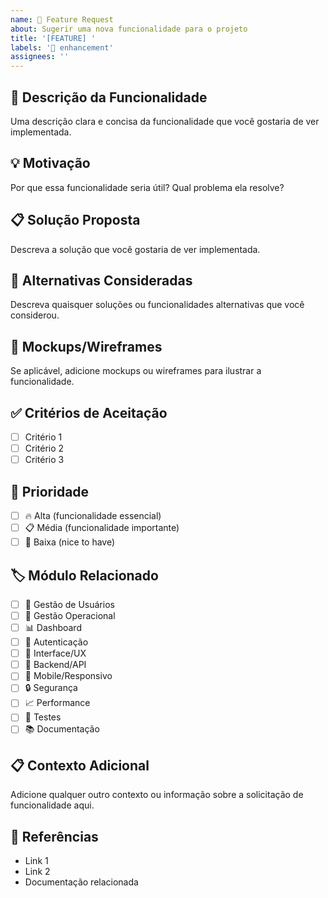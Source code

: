 ```yaml
---
name: 🚀 Feature Request
about: Sugerir uma nova funcionalidade para o projeto
title: '[FEATURE] '
labels: '🚀 enhancement'
assignees: ''
---
```


## 🚀 Descrição da Funcionalidade

Uma descrição clara e concisa da funcionalidade que você gostaria de ver implementada.

## 💡 Motivação

Por que essa funcionalidade seria útil? Qual problema ela resolve?

## 📋 Solução Proposta

Descreva a solução que você gostaria de ver implementada.

## 🔄 Alternativas Consideradas

Descreva quaisquer soluções ou funcionalidades alternativas que você considerou.

## 📸 Mockups/Wireframes

Se aplicável, adicione mockups ou wireframes para ilustrar a funcionalidade.

## ✅ Critérios de Aceitação

- [ ] Critério 1
- [ ] Critério 2
- [ ] Critério 3

## 🎯 Prioridade

- [ ] 🔥 Alta (funcionalidade essencial)
- [ ] 📋 Média (funcionalidade importante)
- [ ] 📝 Baixa (nice to have)

## 🏷️ Módulo Relacionado

- [ ] 👥 Gestão de Usuários
- [ ] 🏢 Gestão Operacional
- [ ] 📊 Dashboard
- [ ] 🔐 Autenticação
- [ ] 🎨 Interface/UX
- [ ] 🔧 Backend/API
- [ ] 📱 Mobile/Responsivo
- [ ] 🔒 Segurança
- [ ] 📈 Performance
- [ ] 🧪 Testes
- [ ] 📚 Documentação

## 📋 Contexto Adicional

Adicione qualquer outro contexto ou informação sobre a solicitação de funcionalidade aqui.

## 🔗 Referências

- Link 1
- Link 2
- Documentação relacionada